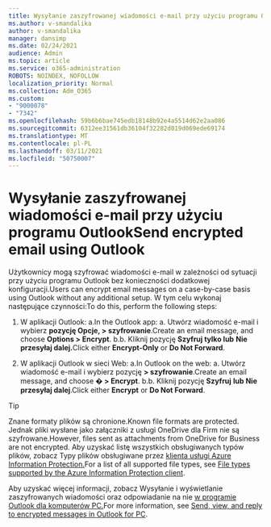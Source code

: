 ```yaml
---
title: Wysyłanie zaszyfrowanej wiadomości e-mail przy użyciu programu Outlook
ms.author: v-smandalika
author: v-smandalika
manager: dansimp
ms.date: 02/24/2021
audience: Admin
ms.topic: article
ms.service: o365-administration
ROBOTS: NOINDEX, NOFOLLOW
localization_priority: Normal
ms.collection: Adm_O365
ms.custom:
- "9000078"
- "7342"
ms.openlocfilehash: 59b6b6bae745edb18148b92e4a5514d62e2aa086
ms.sourcegitcommit: 6312ee31561db36104f32282d019d069ede69174
ms.translationtype: MT
ms.contentlocale: pl-PL
ms.lasthandoff: 03/11/2021
ms.locfileid: "50750007"
---
```

# <a name="send-encrypted-email-using-outlook"></a><span data-ttu-id="abb8c-102">Wysyłanie zaszyfrowanej wiadomości e-mail przy użyciu programu Outlook</span><span class="sxs-lookup"><span data-stu-id="abb8c-102">Send encrypted email using Outlook</span></span>

<span data-ttu-id="abb8c-103">Użytkownicy mogą szyfrować wiadomości e-mail w zależności od sytuacji przy użyciu programu Outlook bez konieczności dodatkowej konfiguracji.</span><span class="sxs-lookup"><span data-stu-id="abb8c-103">Users can encrypt email messages on a case-by-case basis using Outlook without any additional setup.</span></span> <span data-ttu-id="abb8c-104">W tym celu wykonaj następujące czynności:</span><span class="sxs-lookup"><span data-stu-id="abb8c-104">To do this, perform the following steps:</span></span>

1. <span data-ttu-id="abb8c-105">W aplikacji Outlook: a.</span><span class="sxs-lookup"><span data-stu-id="abb8c-105">In the Outlook app: a.</span></span> <span data-ttu-id="abb8c-106">Utwórz wiadomość e-mail i wybierz **pozycję Opcje, > szyfrowanie**.</span><span class="sxs-lookup"><span data-stu-id="abb8c-106">Create an email message, and choose **Options > Encrypt**.</span></span> 
    <span data-ttu-id="abb8c-107">b.</span><span class="sxs-lookup"><span data-stu-id="abb8c-107">b.</span></span> <span data-ttu-id="abb8c-108">Kliknij pozycję **Szyfruj tylko lub** **Nie przesyłaj dalej.**</span><span class="sxs-lookup"><span data-stu-id="abb8c-108">Click either **Encrypt-Only** or **Do Not Forward**.</span></span>

2. <span data-ttu-id="abb8c-109">W aplikacji Outlook w sieci Web: a.</span><span class="sxs-lookup"><span data-stu-id="abb8c-109">In Outlook on the web: a.</span></span> <span data-ttu-id="abb8c-110">Utwórz wiadomość e-mail i wybierz pozycję **> szyfrowanie**.</span><span class="sxs-lookup"><span data-stu-id="abb8c-110">Create an email message, and choose **� > Encrypt**.</span></span>
    <span data-ttu-id="abb8c-111">b.</span><span class="sxs-lookup"><span data-stu-id="abb8c-111">b.</span></span> <span data-ttu-id="abb8c-112">Kliknij pozycję **Szyfruj** **lub Nie przesyłaj dalej**.</span><span class="sxs-lookup"><span data-stu-id="abb8c-112">Click either **Encrypt** or **Do Not Forward**.</span></span>

> [!TIP]
> <span data-ttu-id="abb8c-113">Znane formaty plików są chronione.</span><span class="sxs-lookup"><span data-stu-id="abb8c-113">Known file formats are protected.</span></span> <span data-ttu-id="abb8c-114">Jednak pliki wysłane jako załączniki z usługi OneDrive dla Firm nie są szyfrowane.</span><span class="sxs-lookup"><span data-stu-id="abb8c-114">However, files sent as attachments from OneDrive for Business are not encrypted.</span></span> <span data-ttu-id="abb8c-115">Aby uzyskać listę wszystkich obsługiwanych typów plików, zobacz Typy plików obsługiwane przez [klienta usługi Azure Information Protection.](https://docs.microsoft.com/azure/information-protection/rms-client/client-admin-guide-file-types)</span><span class="sxs-lookup"><span data-stu-id="abb8c-115">For a list of all supported file types, see [File types supported by the Azure Information Protection client](https://docs.microsoft.com/azure/information-protection/rms-client/client-admin-guide-file-types).</span></span>

<span data-ttu-id="abb8c-116">Aby uzyskać więcej informacji, zobacz Wysyłanie i wyświetlanie zaszyfrowanych wiadomości oraz odpowiadanie na nie [w programie Outlook dla komputerów PC.](https://support.microsoft.com/topic/send-view-and-reply-to-encrypted-messages-in-outlook-for-pc-eaa43495-9bbb-4fca-922a-df90dee51980)</span><span class="sxs-lookup"><span data-stu-id="abb8c-116">For more information, see [Send, view, and reply to encrypted messages in Outlook for PC](https://support.microsoft.com/topic/send-view-and-reply-to-encrypted-messages-in-outlook-for-pc-eaa43495-9bbb-4fca-922a-df90dee51980).</span></span>



